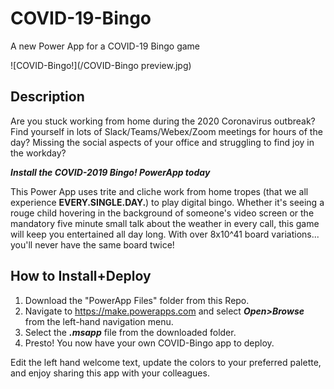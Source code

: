 # COVID-19-Bingo
A new Power App for a COVID-19 Bingo game

![COVID-Bingo!](/COVID-Bingo preview.jpg)

## Description
Are you stuck working from home during the 2020 Coronavirus outbreak? Find yourself in lots of Slack/Teams/Webex/Zoom meetings for hours of the day?  Missing the social aspects of your office and struggling to find joy in the workday?

**_Install the COVID-2019 Bingo! PowerApp today_**

This Power App uses trite and cliche work from home tropes (that we all experience **EVERY.SINGLE.DAY.**) to play digital bingo. Whether it's seeing a rouge child hovering in the background of someone's video screen or the mandatory five minute small talk about the weather in every call, this game will keep you entertained all day long. With over 8x10^41 board variations... you'll never have the same board twice!

## How to Install+Deploy
1. Download the "PowerApp Files" folder from this Repo.
2. Navigate to https://make.powerapps.com and select **_Open>Browse_** from the left-hand navigation menu.
3. Select the **_.msapp_** file from the downloaded folder.
4. Presto! You now have your own COVID-Bingo app to deploy. 

Edit the left hand welcome text, update the colors to your preferred palette, and enjoy sharing this app with your colleagues.
